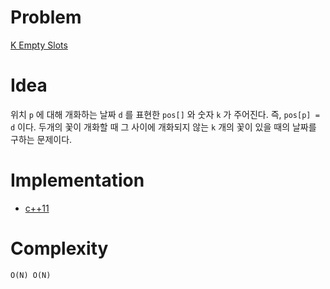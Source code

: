 # Problem

[K Empty Slots](https://leetcode.com/problems/k-empty-slots/)

# Idea

위치 `p` 에 대해 개화하는 날짜 `d` 를 표현한 `pos[]` 와 숫자 `k` 가 주어진다.
즉, `pos[p] = d` 이다. 두개의 꽃이 개화할 때 그 사이에 개화되지 않는 `k` 개의
꽃이 있을 때의 날짜를 구하는 문제이다.

# Implementation

* [c++11](a.cpp)

# Complexity

```
O(N) O(N)
```